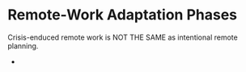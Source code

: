 # Remote-Work Adaptation Phases

Crisis-enduced remote work is NOT THE SAME as intentional remote planning.

-
